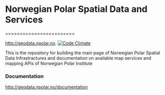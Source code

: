 # Norwegian Polar Spatial Data and Services
========================

http://geodata.npolar.no. [![Code Climate](https://codeclimate.com/badge.png)](https://codeclimate.com/github/npolar/geodata.npolar.no)

This is the repository for building the main page of Norwegian Polar Spatial Data Infrastractures and documentation on available map services and mapping APIs of Norwegian Polar Institute

### Documentation

http://geodata.npolar.no/documentation

